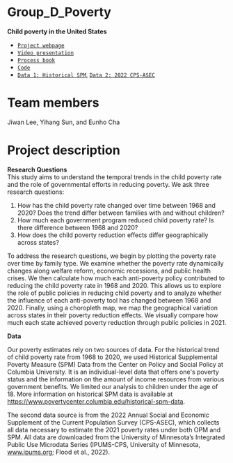# Group_D_Poverty
**Child poverty in the United States** <br>
* [`Project webpage`](https://qmss-g5063-2023.github.io/Group_D_Child_Poverty/Final_poverty.html) <br>
* [`Video presentation`](https://www.youtube.com/watch?v=LAvSCH9eQmg) <br>
* [`Process book`](https://github.com/QMSS-G5063-2023/Group_D_Child_Poverty/blob/main/Process%20book/logseq_Process_book.png) <br>
* [`Code`](https://github.com/QMSS-G5063-2023/Group_D_Child_Poverty/blob/main/Code/Final_poverty.rmd) <br>
* [`Data 1: Historical SPM`](https://drive.google.com/file/d/14Hw9Z5zdIueeDLbc20FT94Q1UZFdqdyj/view?usp=share_link), [`Data 2: 2022 CPS-ASEC`](https://drive.google.com/file/d/1lsLzDo5rZEscLh4FrBumY4melCEoKrlC/view?usp=share_link)

# Team members
Jiwan Lee, Yihang Sun, and Eunho Cha

# Project description
**Research Questions** <br>
This study aims to understand the temporal trends in the child poverty rate and the role of governmental efforts in reducing poverty. We ask three research questions:
1. How has the child poverty rate changed over time between 1968 and 2020? Does the trend differ between families with and without children?
2. How much each government program reduced child poverty rate? Is there difference between 1968 and 2020?
3. How does the child poverty reduction effects differ geographically across states?

To address the research questions, we begin by plotting the poverty rate over time by family type. We examine whether the poverty rate dynamically changes along welfare reform, economic recessions, and public health crises. We then calculate how much each anti-poverty policy contributed to reducing the child poverty rate in 1968 and 2020. This allows us to explore the role of public policies in reducing child poverty and to analyze whether the influence of each anti-poverty tool has changed between 1968 and 2020. Finally, using a choropleth map, we map the geographical variation across states in their poverty reduction effects. We visually compare how much each state achieved poverty reduction through public policies in 2021.

**Data**

Our poverty estimates rely on two sources of data. For the historical trend of child poverty rate from 1968 to 2020, we used Historical Supplemental Poverty Measure (SPM) Data from the Center on Policy and Social Policy at Columbia University. It is an individual-level data that offers one's poverty status and the information on the amount of income resources from various government benefits. We limited our analysis to children under the age of 18. More information on historical SPM data is available at https://www.povertycenter.columbia.edu/historical-spm-data. 

The second data source is from the 2022 Annual Social and Economic Supplement of the Current Population Survey (CPS-ASEC), which collects all data necessary to estimate the 2021 poverty rates under both OPM and SPM. All data are downloaded from the University of Minnesota’s Integrated Public Use Microdata Series (IPUMS-CPS, University of Minnesota, www.ipums.org; Flood et al., 2022). 
